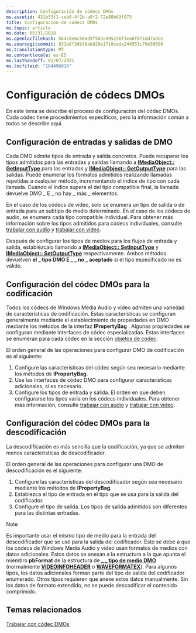 ```yaml
---
description: Configuración de códecs DMOs
ms.assetid: 431b33f1-ceb0-4f1b-a9f2-72e88b63f973
title: Configuración de códecs DMOs
ms.topic: article
ms.date: 05/31/2018
ms.openlocfilehash: 564c0e6c566d9f583a495238f3ea6f0716d7adde
ms.sourcegitcommit: 831e8f3db78ab820e1710cede244553c70e50500
ms.translationtype: MT
ms.contentlocale: es-ES
ms.lasthandoff: 01/07/2021
ms.locfileid: "104496816"
---
```

# <a name="configuring-codec-dmos"></a>Configuración de códecs DMOs

En este tema se describe el proceso de configuración del códec DMOs. Cada códec tiene procedimientos específicos, pero la información común a todos se describe aquí.

## <a name="configuring-dmo-inputs-and-outputs"></a>Configuración de entradas y salidas de DMO

Cada DMO admite tipos de entrada y salida concretos. Puede recuperar los tipos admitidos para las entradas y salidas llamando a [**IMediaObject:: GetInputType**](/previous-versions/windows/desktop/api/mediaobj/nf-mediaobj-imediaobject-getinputtype) para las entradas y [**IMediaObject:: GetOutputType**](/previous-versions/windows/desktop/api/mediaobj/nf-mediaobj-imediaobject-getoutputtype) para las salidas. Puede enumerar los formatos admitidos realizando llamadas repetidas a cualquier método, incrementando el índice de tipo con cada llamada. Cuando el índice supera el del tipo compatible final, la llamada devuelve DMO \_ E \_ no hay \_ más \_ elementos.

En el caso de los códecs de vídeo, solo se enumera un tipo de salida o de entrada para un subtipo de medio determinado. En el caso de los códecs de audio, se enumera cada tipo compatible individual. Para obtener más información sobre los tipos admitidos para códecs individuales, consulte [trabajar con audio](workingwithaudio.md) y [trabajar con vídeo](workingwithvideo.md).

Después de configurar los tipos de medios para los flujos de entrada y salida, establézcalo llamando a [**IMediaObject:: SetInputType**](/previous-versions/windows/desktop/api/mediaobj/nf-mediaobj-imediaobject-setinputtype) y [**IMediaObject:: SetOutputType**](/previous-versions/windows/desktop/api/mediaobj/nf-mediaobj-imediaobject-setoutputtype) respectivamente. Ambos métodos devuelven **el \_ tipo DMO E \_ \_ no \_ aceptado** si el tipo especificado no es válido.

## <a name="configuring-the-codec-dmos-for-encoding"></a>Configuración del códec DMOs para la codificación

Todos los códecs de Windows Media Audio y vídeo admiten una variedad de características de codificación. Estas características se configuran generalmente mediante el establecimiento de propiedades en DMO mediante los métodos de la interfaz **IPropertyBag** . Algunas propiedades se configuran mediante interfaces de códec especializadas. Estas interfaces se enumeran para cada códec en la sección [objetos de códec](codecobjects.md).

El orden general de las operaciones para configurar DMO de codificación es el siguiente:

1.  Configure las características del códec según sea necesario mediante los métodos de **IPropertyBag**.
2.  Use las interfaces de códec DMO para configurar características adicionales, si es necesario.
3.  Configure los tipos de entrada y salida. El orden en que deben configurarse los tipos varía en los códecs individuales. Para obtener más información, consulte [trabajar con audio](workingwithaudio.md) y [trabajar con vídeo](workingwithvideo.md).

## <a name="configuring-the-codec-dmos-for-decoding"></a>Configuración del códec DMOs para la descodificación

La descodificación es más sencilla que la codificación, ya que se admiten menos características de descodificador.

El orden general de las operaciones para configurar una DMO de descodificación es el siguiente:

1.  Configure las características del descodificador según sea necesario mediante los métodos de **IPropertyBag**.
2.  Establezca el tipo de entrada en el tipo que se usa para la salida del codificador.
3.  Configure el tipo de salida. Los tipos de salida admitidos son diferentes para las distintas entradas.

> [!Note]  
> Es importante usar el mismo tipo de medio para la entrada del descodificador que se usó para la salida del codificador. Esto se debe a que los códecs de Windows Media Audio y vídeo usan formatos de medios con datos adicionales. Estos datos se anexan a la estructura a la que apunta el miembro **pbFormat** de la estructura de [**\_ \_ tipo de medio DMO**](/previous-versions/windows/desktop/api/mediaobj/ns-mediaobj-dmo_media_type) (normalmente [**VIDEOINFOHEADER**](/previous-versions/windows/desktop/api/amvideo/ns-amvideo-videoinfoheader) o [**WAVEFORMATEX**](/previous-versions/dd757713(v=vs.85))). Para algunos tipos, los datos adicionales forman parte del tipo de salida del codificador enumerado. Otros tipos requieren que anexe estos datos manualmente. Sin los datos de formato extendido, no se puede descodificar el contenido comprimido.

 

## <a name="related-topics"></a>Temas relacionados

<dl> <dt>

[Trabajar con códec DMOs](workingwithcodecdmos.md)
</dt> </dl>

 

 
